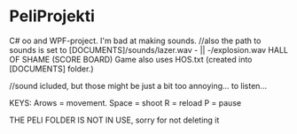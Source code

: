 # PeliProjekti
C# oo and WPF-project.
I'm bad at making sounds.
//also the path to sounds is set to [DOCUMENTS]/sounds/lazer.wav
			      -    ||                               -/explosion.wav
HALL OF SHAME (SCORE BOARD)
Game also uses HOS.txt (created into [DOCUMENTS] folder.)

//sound icluded, but those might be just a bit too annoying... to listen...

KEYS:
Arows = movement.
Space = shoot
R = reload
P = pause




THE PELI FOLDER IS NOT IN USE, sorry for not deleting it
